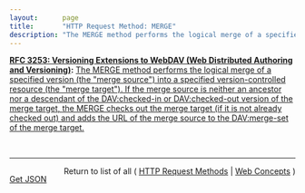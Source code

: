 ```yaml
---
layout:      page
title:       "HTTP Request Method: MERGE"
description: "The MERGE method performs the logical merge of a specified version (the \"merge source\") into a specified version-controlled resource (the \"merge target\"). If the merge source is neither an ancestor nor a descendant of the DAV:checked-in or DAV:checked-out version of the merge target, the MERGE checks out the merge target (if it is not already checked out) and adds the URL of the merge source to the DAV:merge-set of the merge target."
---
```


**[RFC 3253: Versioning Extensions to WebDAV (Web Distributed Authoring and Versioning)](/specs/IETF/RFC/3253 "This document specifies a set of methods, headers, and resource types that define the WebDAV (Web Distributed Authoring and Versioning) versioning extensions to the HTTP/1.1 protocol. WebDAV versioning will minimize the complexity of clients that are capable of interoperating with a variety of versioning repository managers, to facilitate widespread deployment of applications capable of utilizing the WebDAV Versioning services. WebDAV versioning includes automatic versioning for versioning-unaware clients, version history management, workspace management, baseline management, activity management, and URL namespace versioning."):** [The MERGE method performs the logical merge of a specified version (the "merge source") into a specified version-controlled resource (the "merge target"). If the merge source is neither an ancestor nor a descendant of the DAV:checked-in or DAV:checked-out version of the merge target, the MERGE checks out the merge target (if it is not already checked out) and adds the URL of the merge source to the DAV:merge-set of the merge target.](http://tools.ietf.org/html/rfc3253#section-11.2 "Read documentation for HTTP Request Method &#34;MERGE&#34;")

<br/>
<hr/>

<p style="float : left"><a href="MERGE.json" title="Get JSON representing this particular Web Concept">Get JSON</a></p>
<p style="text-align: right">Return to list of all ( <a href="../http-methods">HTTP Request Methods</a> | <a href="../">Web Concepts</a> )</p>

